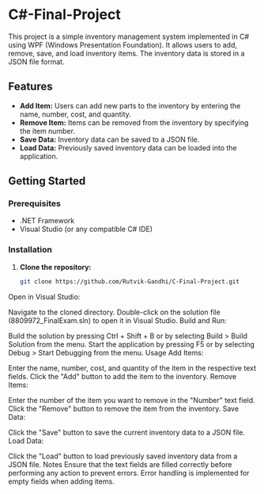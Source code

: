 # C#-Final-Project

This project is a simple inventory management system implemented in C# using WPF (Windows Presentation Foundation). It allows users to add, remove, save, and load inventory items. The inventory data is stored in a JSON file format.

## Features

- **Add Item:** Users can add new parts to the inventory by entering the name, number, cost, and quantity.
- **Remove Item:** Items can be removed from the inventory by specifying the item number.
- **Save Data:** Inventory data can be saved to a JSON file.
- **Load Data:** Previously saved inventory data can be loaded into the application.

## Getting Started

### Prerequisites

- .NET Framework
- Visual Studio (or any compatible C# IDE)

### Installation

1. **Clone the repository:**
   ```bash
   git clone https://github.com/Rutvik-Gandhi/C-Final-Project.git

Open in Visual Studio:

Navigate to the cloned directory.
Double-click on the solution file (8809972_FinalExam.sln) to open it in Visual Studio.
Build and Run:

Build the solution by pressing Ctrl + Shift + B or by selecting Build > Build Solution from the menu.
Start the application by pressing F5 or by selecting Debug > Start Debugging from the menu.
Usage
Add Items:

Enter the name, number, cost, and quantity of the item in the respective text fields.
Click the "Add" button to add the item to the inventory.
Remove Items:

Enter the number of the item you want to remove in the "Number" text field.
Click the "Remove" button to remove the item from the inventory.
Save Data:

Click the "Save" button to save the current inventory data to a JSON file.
Load Data:

Click the "Load" button to load previously saved inventory data from a JSON file.
Notes
Ensure that the text fields are filled correctly before performing any action to prevent errors.
Error handling is implemented for empty fields when adding items.

